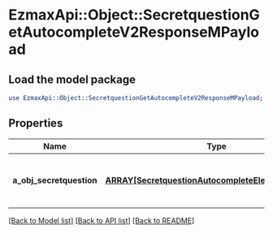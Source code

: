 # EzmaxApi::Object::SecretquestionGetAutocompleteV2ResponseMPayload

## Load the model package
```perl
use EzmaxApi::Object::SecretquestionGetAutocompleteV2ResponseMPayload;
```

## Properties
Name | Type | Description | Notes
------------ | ------------- | ------------- | -------------
**a_obj_secretquestion** | [**ARRAY[SecretquestionAutocompleteElementResponse]**](SecretquestionAutocompleteElementResponse.md) | An array of Secretquestion autocomplete element response. | 

[[Back to Model list]](../README.md#documentation-for-models) [[Back to API list]](../README.md#documentation-for-api-endpoints) [[Back to README]](../README.md)


